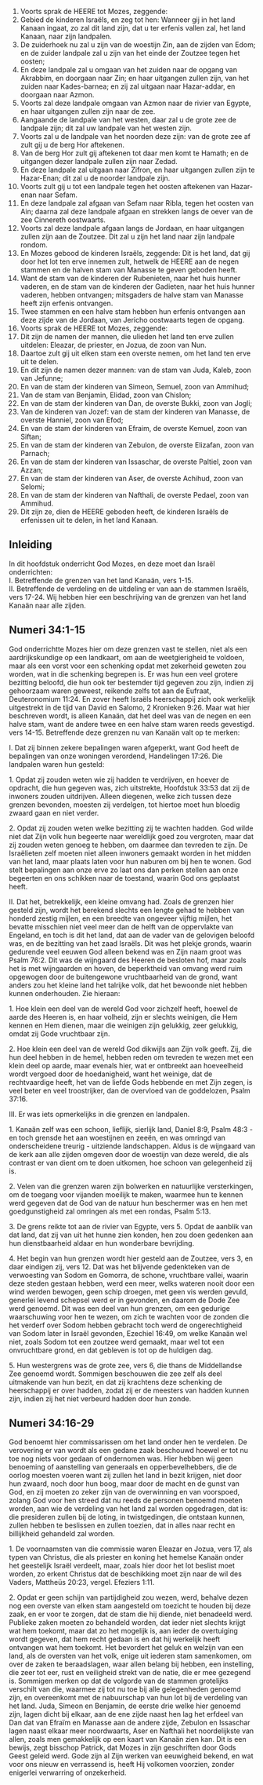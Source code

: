 1. Voorts sprak de HEERE tot Mozes, zeggende: 
2. Gebied de kinderen Israëls, en zeg tot hen: Wanneer gij in het land Kanaan ingaat, zo zal dit land zijn, dat u ter erfenis vallen zal, het land Kanaan, naar zijn landpalen. 
3. De zuiderhoek nu zal u zijn van de woestijn Zin, aan de zijden van Edom; en de zuider landpale zal u zijn van het einde der Zoutzee tegen het oosten; 
4. En deze landpale zal u omgaan van het zuiden naar de opgang van Akrabbim, en doorgaan naar Zin; en haar uitgangen zullen zijn, van het zuiden naar Kades-barnea; en zij zal uitgaan naar Hazar-addar, en doorgaan naar Azmon. 
5. Voorts zal deze landpale omgaan van Azmon naar de rivier van Egypte, en haar uitgangen zullen zijn naar de zee. 
6. Aangaande de landpale van het westen, daar zal u de grote zee de landpale zijn; dit zal uw landpale van het westen zijn. 
7. Voorts zal u de landpale van het noorden deze zijn: van de grote zee af zult gij u de berg Hor aftekenen. 
8. Van de berg Hor zult gij aftekenen tot daar men komt te Hamath; en de uitgangen dezer landpale zullen zijn naar Zedad. 
9. En deze landpale zal uitgaan naar Zifron, en haar uitgangen zullen zijn te Hazar-Enan; dit zal u de noorder landpale zijn. 
10. Voorts zult gij u tot een landpale tegen het oosten aftekenen van Hazar-enan naar Sefam. 
11. En deze landpale zal afgaan van Sefam naar Ribla, tegen het oosten van Ain; daarna zal deze landpale afgaan en strekken langs de oever van de zee Cinnereth oostwaarts. 
12. Voorts zal deze landpale afgaan langs de Jordaan, en haar uitgangen zullen zijn aan de Zoutzee. Dit zal u zijn het land naar zijn landpale rondom. 
13. En Mozes gebood de kinderen Israëls, zeggende: Dit is het land, dat gij door het lot ten erve innemen zult, hetwelk de HEERE aan de negen stammen en de halven stam van Manasse te geven geboden heeft. 
14. Want de stam van de kinderen der Rubenieten, naar het huis hunner vaderen, en de stam van de kinderen der Gadieten, naar het huis hunner vaderen, hebben ontvangen; mitsgaders de halve stam van Manasse heeft zijn erfenis ontvangen. 
15. Twee stammen en een halve stam hebben hun erfenis ontvangen aan deze zijde van de Jordaan, van Jericho oostwaarts tegen de opgang. 
16. Voorts sprak de HEERE tot Mozes, zeggende: 
17. Dit zijn de namen der mannen, die ulieden het land ten erve zullen uitdelen: Eleazar, de priester, en Jozua, de zoon van Nun. 
18. Daartoe zult gij uit elken stam een overste nemen, om het land ten erve uit te delen. 
19. En dit zijn de namen dezer mannen: van de stam van Juda, Kaleb, zoon van Jefunne; 
20. En van de stam der kinderen van Simeon, Semuel, zoon van Ammihud; 
21. Van de stam van Benjamin, Elidad, zoon van Chislon; 
22. En van de stam der kinderen van Dan, de overste Bukki, zoon van Jogli; 
23. Van de kinderen van Jozef: van de stam der kinderen van Manasse, de overste Hanniel, zoon van Efod; 
24. En van de stam der kinderen van Efraim, de overste Kemuel, zoon van Siftan; 
25. En van de stam der kinderen van Zebulon, de overste Elizafan, zoon van Parnach; 
26. En van de stam der kinderen van Issaschar, de overste Paltiel, zoon van Azzan; 
27. En van de stam der kinderen van Aser, de overste Achihud, zoon van Selomi; 
28. En van de stam der kinderen van Nafthali, de overste Pedael, zoon van Ammihud. 
29. Dit zijn ze, dien de HEERE geboden heeft, de kinderen Israëls de erfenissen uit te delen, in het land Kanaan. 

## Inleiding

In dit hoofdstuk onderricht God Mozes, en deze moet dan Israël onderrichten:   
I. Betreffende de grenzen van het land Kanaän, vers 1-15.  
II. Betreffende de verdeling en de uitdeling er van aan de stammen Israëls, vers 17-24. Wij hebben hier een beschrijving van de grenzen van het land Kanaän naar alle zijden.   

## Numeri 34:1-15

God onderrichtte Mozes hier om deze grenzen vast te stellen, niet als een aardrijkskundige op een landkaart, om aan de weetgierigheid te voldoen, maar als een vorst voor een schenking opdat met zekerheid geweten zou worden, wat in die schenking begrepen is. Er was hun een veel grotere bezitting beloofd, die hun ook ter bestemder tijd gegeven zou zijn, indien zij gehoorzaam waren geweest, reikende zelfs tot aan de Eufraat, Deuteronomium 11:24. En zover heeft Israëls heerschappij zich ook werkelijk uitgestrekt in de tijd van David en Salomo, 2 Kronieken 9:26. Maar wat hier beschreven wordt, is alleen Kanaän, dat het deel was van de negen en een halve stam, want de andere twee en een halve stam waren reeds gevestigd. vers 14-15. Betreffende deze grenzen nu van Kanaän valt op te merken: 

I. Dat zij binnen zekere bepalingen waren afgeperkt, want God heeft de bepalingen van onze woningen verordend, Handelingen 17:26. Die landpalen waren hun gesteld:

1\. Opdat zij zouden weten wie zij hadden te verdrijven, en hoever de opdracht, die hun gegeven was, zich uitstrekte, Hoofdstuk 33:53 dat zij de inwoners zouden uitdrijven. Alleen diegenen, welke zich tussen deze grenzen bevonden, moesten zij verdelgen, tot hiertoe moet hun bloedig zwaard gaan en niet verder.

2\. Opdat zij zouden weten welke bezitting zij te wachten hadden. God wilde niet dat Zijn volk hun begeerte naar wereldlijk goed zou vergroten, maar dat zij zouden weten genoeg te hebben, om daarmee dan tevreden te zijn. De Israëlieten zelf moeten niet alleen inwoners gemaakt worden in het midden van het land, maar plaats laten voor hun naburen om bij hen te wonen. God stelt bepalingen aan onze erve zo laat ons dan perken stellen aan onze begeerten en ons schikken naar de toestand, waarin God ons geplaatst heeft.

II. Dat het, betrekkelijk, een kleine omvang had. Zoals de grenzen hier gesteld zijn, wordt het berekend slechts een lengte gehad te hebben van honderd zestig mijlen, en een breedte van ongeveer vijftig mijlen, het bevatte misschien niet veel meer dan de helft van de oppervlakte van Engeland, en toch is dit het land, dat aan de vader van de gelovigen beloofd was, en de bezitting van het zaad Israëls. Dit was het plekje gronds, waarin gedurende veel eeuwen God alleen bekend was en Zijn naam groot was Psalm 76:2. Dit was de wijngaard des Heeren de besloten hof, maar zoals het is met wijngaarden en hoven, de beperktheid van omvang werd ruim opgewogen door de buitengewone vruchtbaarheid van de grond, want anders zou het kleine land het talrijke volk, dat het bewoonde niet hebben kunnen onderhouden. Zie hieraan:

1\. Hoe klein een deel van de wereld God voor zichzelf heeft, hoewel de aarde des Heeren is, en haar volheid, zijn er slechts weinigen, die Hem kennen en Hem dienen, maar die weinigen zijn gelukkig, zeer gelukkig, omdat zij Gode vruchtbaar zijn.

2\. Hoe klein een deel van de wereld God dikwijls aan Zijn volk geeft. Zij, die hun deel hebben in de hemel, hebben reden om tevreden te wezen met een klein deel op aarde, maar evenals hier, wat er ontbreekt aan hoeveelheid wordt vergoed door de hoedanigheid, want het weinige, dat de rechtvaardige heeft, het van de liefde Gods hebbende en met Zijn zegen, is veel beter en veel troostrijker, dan de overvloed van de goddelozen, Psalm 37:16.

III. Er was iets opmerkelijks in die grenzen en landpalen.

1\. Kanaän zelf was een schoon, lieflijk, sierlijk land, Daniel 8:9, Psalm 48:3 -  en toch grensde het aan woestijnen en zeeën, en was omringd van onderscheidene treurig -  uitziende landschappen. Aldus is de wijngaard van de kerk aan alle zijden omgeven door de woestijn van deze wereld, die als contrast er van dient om te doen uitkomen, hoe schoon van gelegenheid zij is.

2\. Velen van die grenzen waren zijn bolwerken en natuurlijke versterkingen, om de toegang voor vijanden moeilijk te maken, waarmee hun te kennen werd gegeven dat de God van de natuur hun beschermer was en hen met goedgunstigheid zal omringen als met een rondas, Psalm 5:13.

3\. De grens reikte tot aan de rivier van Egypte, vers 5. Opdat de aanblik van dat land, dat zij van uit het hunne zien konden, hen zou doen gedenken aan hun dienstbaarheid aldaar en hun wonderbare bevrijding.

4\. Het begin van hun grenzen wordt hier gesteld aan de Zoutzee, vers 3, en daar eindigen zij, vers 12. Dat was het blijvende gedenkteken van de verwoesting van Sodom en Gomorra, de schone, vruchtbare vallei, waarin deze steden gestaan hebben, werd een meer, welks wateren nooit door een wind werden bewogen, geen schip droegen, met geen vis werden gevuld, generlei levend schepsel werd er in gevonden, en daarom de Dode Zee werd genoemd. Dit was een deel van hun grenzen, om een gedurige waarschuwing voor hen te wezen, om zich te wachten voor de zonden die het verderf over Sodom hebben gebracht toch werd de ongerechtigheid van Sodom later in Israël gevonden, Ezechiel 16:49, om welke Kanaän wel niet, zoals Sodom tot een zoutzee werd gemaakt, maar wel tot een onvruchtbare grond, en dat gebleven is tot op de huldigen dag.

5\. Hun westergrens was de grote zee, vers 6, die thans de Middellandse Zee genoemd wordt. Sommigen beschouwen die zee zelf als deel uitmakende van hun bezit, en dat zij krachtens deze schenking de heerschappij er over hadden, zodat zij er de meesters van hadden kunnen zijn, indien zij het niet verbeurd hadden door hun zonde.

## Numeri 34:16-29 

God benoemt hier commissarissen om het land onder hen te verdelen. De verovering er van wordt als een gedane zaak beschouwd hoewel er tot nu toe nog niets voor gedaan of ondernomen was. Hier hebben wij geen benoeming of aanstelling van generaals en opperbevelhebbers, die de oorlog moesten voeren want zij zullen het land in bezit krijgen, niet door hun zwaard, noch door hun boog, maar door de macht en de gunst van God, en zij moeten zo zeker zijn van de overwinning en van voorspoed, zolang God voor hen streed dat nu reeds de personen benoemd moeten worden, aan wie de verdeling van het land zal worden opgedragen, dat is: die presideren zullen bij de loting, in twistgedingen, die ontstaan kunnen, zullen hebben te beslissen en zullen toezien, dat in alles naar recht en billijkheid gehandeld zal worden.

1\. De voornaamsten van die commissie waren Eleazar en Jozua, vers 17, als typen van Christus, die als priester en koning het hemelse Kanaän onder het geestelijk Israël verdeelt, maar, zoals hier door het lot beslist moet worden, zo erkent Christus dat de beschikking moet zijn naar de wil des Vaders, Mattheüs 20:23, vergel. Efeziers 1:11.

2\. Opdat er geen schijn van partijdigheid zou wezen, werd, behalve dezen nog een overste van elken stam aangesteld om toezicht te houden bij deze zaak, en er voor te zorgen, dat de stam die hij diende, niet benadeeld werd. Publieke zaken moeten zo behandeld worden, dat ieder niet slechts krijgt wat hem toekomt, maar dat zo het mogelijk is, aan ieder de overtuiging wordt gegeven, dat hem recht gedaan is en dat hij werkelijk heeft ontvangen wat hem toekomt. Het bevordert het geluk en welzijn van een land, als de oversten van het volk, enige uit iederen stam samenkomen, om over de zaken te beraadslagen, waar allen belang bij hebben, een instelling, die zeer tot eer, rust en veiligheid strekt van de natie, die er mee gezegend is. Sommigen merken op dat de volgorde van de stammen grotelijks verschilt van die, waarmee zij tot nu toe bij alle gelegenheden genoemd zijn, en overeenkomt met de nabuurschap van hun lot bij de verdeling van het land. Juda, Simeon en Benjamin, de eerste drie welke hier genoemd zijn, lagen dicht bij elkaar, aan de ene zijde naast hen lag het erfdeel van Dan dat van Efraïm en Manasse aan de andere zijde, Zebulon en Issaschar lagen naast elkaar meer noordwaarts, Aser en Nafthali het noordelijkste van allen, zoals men gemakkelijk op een kaart van Kanaän zien kan. 
Dit is een bewijs, zegt bisschop Patrick, dat Mozes in zijn geschriften door Gods Geest geleid werd. Gode zijn al Zijn werken van eeuwigheid bekend, en wat voor ons nieuw en verrassend is, heeft Hij volkomen voorzien, zonder enigerlei verwarring of onzekerheid.
 
